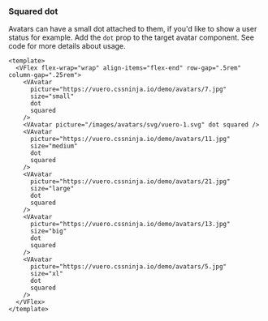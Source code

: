 ### Squared dot

Avatars can have a small dot attached to them, if you'd like to
show a user status for example. Add the `dot` prop
to the target avatar component. See code for more details about usage.

<!--code-->

```vue
<template>
  <VFlex flex-wrap="wrap" align-items="flex-end" row-gap=".5rem" column-gap=".25rem">
    <VAvatar
      picture="https://vuero.cssninja.io/demo/avatars/7.jpg"
      size="small"
      dot
      squared
    />
    <VAvatar picture="/images/avatars/svg/vuero-1.svg" dot squared />
    <VAvatar
      picture="https://vuero.cssninja.io/demo/avatars/11.jpg"
      size="medium"
      dot
      squared
    />
    <VAvatar
      picture="https://vuero.cssninja.io/demo/avatars/21.jpg"
      size="large"
      dot
      squared
    />
    <VAvatar
      picture="https://vuero.cssninja.io/demo/avatars/13.jpg"
      size="big"
      dot
      squared
    />
    <VAvatar
      picture="https://vuero.cssninja.io/demo/avatars/5.jpg"
      size="xl"
      dot
      squared
    />
  </VFlex>
</template>
```

<!--/code-->

<!--example-->

<VFlex flex-wrap="wrap" align-items="flex-end" row-gap=".5rem" column-gap=".25rem">
  <VAvatar picture="https://vuero.cssninja.io/demo/avatars/7.jpg" size="small" dot squared />
  <VAvatar picture="/images/avatars/svg/vuero-1.svg" dot squared />
  <VAvatar picture="https://vuero.cssninja.io/demo/avatars/11.jpg" size="medium" dot squared />
  <VAvatar picture="https://vuero.cssninja.io/demo/avatars/21.jpg" size="large" dot squared />
  <VAvatar picture="https://vuero.cssninja.io/demo/avatars/13.jpg" size="big" dot squared />
  <VAvatar picture="https://vuero.cssninja.io/demo/avatars/5.jpg" size="xl" dot squared />
</VFlex>

<!--/example-->
